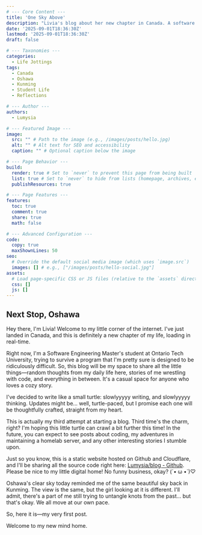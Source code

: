```yaml
---
# --- Core Content ---
title: 'One Sky Above'
description: "Livia's blog about her new chapter in Canada. A software engineering student shares stories of code, student life, and reflections under the sky of her new home."
date: '2025-09-01T18:36:30Z'
lastmod: '2025-09-01T18:36:30Z'
draft: false

# --- Taxonomies ---
categories:
  - Life Jottings
tags:
  - Canada
  - Oshawa
  - Kunming
  - Student Life
  - Reflections

# --- Author ---
authors:
  - Lumysia

# --- Featured Image ---
image:
  src: "" # Path to the image (e.g., /images/posts/hello.jpg)
  alt: "" # Alt text for SEO and accessibility
  caption: "" # Optional caption below the image

# --- Page Behavior ---
build:
  render: true # Set to `never` to prevent this page from being built
  list: true # Set to `never` to hide from lists (homepage, archives, etc.)
  publishResources: true

# --- Page Features ---
features:
  toc: true
  comment: true
  share: true
  math: false

# --- Advanced Configuration ---
code:
  copy: true
  maxShownLines: 50
seo:
  # Override the default social media image (which uses `image.src`)
  images: [] # e.g., ["/images/posts/hello-social.jpg"]
assets:
  # Load page-specific CSS or JS files (relative to the `assets` directory)
  css: []
  js: []
---
```


## Next Stop, Oshawa

Hey there, I'm Livia! Welcome to my little corner of the internet. I've just landed in Canada, and this is definitely a new chapter of my life, loading in real-time.

Right now, I'm a Software Engineering Master's student at Ontario Tech University, trying to survive a program that I'm pretty sure is designed to be ridiculously difficult. So, this blog will be my space to share all the little things—random thoughts from my daily life here, stories of me wrestling with code, and everything in between. It's a casual space for anyone who loves a cozy story.

I've decided to write like a small turtle: slowlyyyyy writing, and slowlyyyyy thinking. Updates might be... well, turtle-paced, but I promise each one will be thoughtfully crafted, straight from my heart.

This is actually my third attempt at starting a blog. Third time's the charm, right? I'm hoping this little turtle can crawl a bit further this time! In the future, you can expect to see posts about coding, my adventures in maintaining a homelab server, and any other interesting stories I stumble upon.

Just so you know, this is a static website hosted on Github and Cloudflare, and I'll be sharing all the source code right here: [Lumysia/blog - Github](https://github.com/Lumysia/blog). Please be nice to my little digital home! No funny business, okay? (´• ω •`)♡

Oshawa's clear sky today reminded me of the same beautiful sky back in Kunming. The view is the same, but the girl looking at it is different. I'll admit, there's a part of me still trying to untangle knots from the past... but that's okay. We all move at our own pace.

So, here it is—my very first post.

Welcome to my new mind home.
